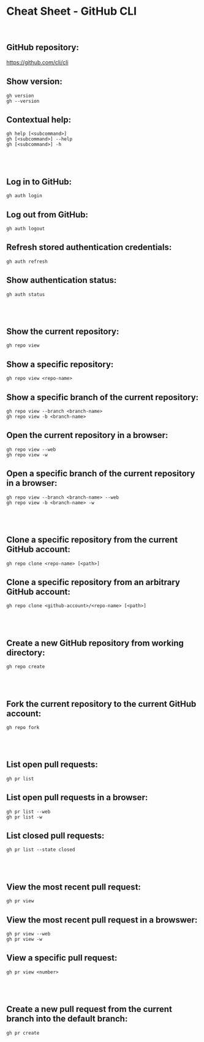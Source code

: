 # Cheat Sheet - GitHub CLI

<br>

## GitHub repository:
https://github.com/cli/cli

## Show version:
```shell
gh version
gh --version
```

## Contextual help:
```shell
gh help [<subcommand>]
gh [<subcommand>] --help
gh [<subcommand>] -h
```

<br><br>

## Log in to GitHub:
```shell
gh auth login
```

## Log out from GitHub:
```shell
gh auth logout
```

## Refresh stored authentication credentials:
```shell
gh auth refresh
```

## Show authentication status:
```shell
gh auth status
```

<br><br>

## Show the current repository:
```shell
gh repo view
```

## Show a specific repository:
```shell
gh repo view <repo-name>
```

## Show a specific branch of the current repository:
```shell
gh repo view --branch <branch-name>
gh repo view -b <branch-name>
```

## Open the current repository in a browser:
```shell
gh repo view --web
gh repo view -w
```

## Open a specific branch of the current repository in a browser:
```shell
gh repo view --branch <branch-name> --web
gh repo view -b <branch-name> -w
```

<br><br>

## Clone a specific repository from the current GitHub account:
```shell
gh repo clone <repo-name> [<path>]
```

## Clone a specific repository from an arbitrary GitHub account:
```shell
gh repo clone <github-account>/<repo-name> [<path>]
```

<br><br>

## Create a new GitHub repository from working directory:
```shell
gh repo create
```

<br><br>

## Fork the current repository to the current GitHub account:
```shell
gh repo fork
```

<br><br>

## List open pull requests:
```shell
gh pr list
```

## List open pull requests in a browser:
```shell
gh pr list --web
gh pr list -w
```

## List closed pull requests:
```shell
gh pr list --state closed
```

<br><br>

## View the most recent pull request:
```shell
gh pr view
```

## View the most recent pull request in a browswer:
```shell
gh pr view --web
gh pr view -w
```

## View a specific pull request:
```shell
gh pr view <number>
```

<br><br>

## Create a new pull request from the current branch into the default branch:
```shell
gh pr create
```

## 
```shell

```

## 
```shell

```

## 
```shell

```

## 
```shell

```

## 
```shell

```



<!-- FORTSÄTT:



CORE COMMANDS
  gist:       Manage gists
  issue:      Manage issues
  pr:         Manage pull requests
  release:    Manage GitHub releases
  repo:       Create, clone, fork, and view repositories

ADDITIONAL COMMANDS
  alias:      Create command shortcuts
  api:        Make an authenticated GitHub API request
  auth:       Login, logout, and refresh your authentication
  completion: Generate shell completion scripts
  config:     Manage configuration for gh
  help:       Help about any command
  secret:     Manage GitHub secrets
  ssh-key:    Manage SSH keys


  gh config set -h github.com git_protocol https 
-->